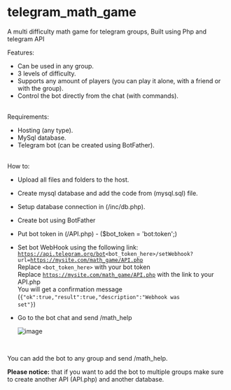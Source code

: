 # telegram_math_game
A multi difficulty math game for telegram groups, Built using Php and telegram API

Features:
* Can be used in any group.
* 3 levels of difficulty.
* Supports any amount of players (you can play it alone, with a friend or with the group).
* Control the bot directly from the chat (with commands).

<br>Requirements:
* Hosting (any type).
* MySql database.
* Telegram bot (can be created using BotFather).

<br>How to:
* Upload all files and folders to the host.
* Create mysql database and add the code from (mysql.sql) file.
* Setup database connection in (/inc/db.php).
* Create bot using BotFather
* Put bot token in (/API.php) - ($bot_token = 'bot:token';)
* Set bot WebHook using the following link:<br>
<code>https://api.telegram.org/bot<bot_token_here>/setWebhook?url=https://mysite.com/math_game/API.php</code><br>
Replace <code><bot_token_here></code> with your bot token<br>
Replace <code>https://mysite.com/math_game/API.php</code> with the link to your API.php<br>
You will get a confirmation message (<code>{"ok":true,"result":true,"description":"Webhook was set"}</code>)
* Go to the bot chat and send /math_help
  
  ![image](https://user-images.githubusercontent.com/25286081/146095038-6d5f55e1-a766-4c2c-a612-b2f5afce67fb.png)
  
  <br>
<p>You can add the bot to any group and send /math_help.</p>
<p><strong>Please notice:</strong> that if you want to add the bot to multiple groups make sure to create another API (API.php) and another database.</p>  
  
